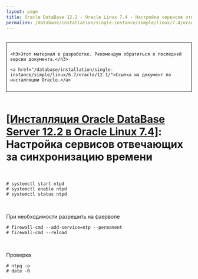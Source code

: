 ```yaml
---
layout: page
title: Oracle DataBase 12.2 - Oracle Linux 7.4 - Настройка сервисов отвечающих за синхронизацию времени
permalink: /database/installation/single-instance/simple/linux/7.4/oracle/12.2/setup-actual-time/
---
```


<br/>

<div style="padding:10px; border:thin solid black;">

	<h3>Этот материал в разработке. Рекомендую обратиться к последней версии документа.</h3>

    <a href="/database/installation/single-instance/simple/linux/6.7/oracle/12.1/">Ссылка на документ по инсталляции Oracle.</a>

</div>

<br/>


# <a href="/database/installation/single-instance/simple/linux/7.4/oracle/12.2/">[Инсталляция Oracle DataBase Server 12.2 в Oracle Linux 7.4]</a>: Настройка сервисов отвечающих за синхронизацию времени


<br/>

    # systemctl start ntpd
    # systemctl enable ntpd
    # systemctl status ntpd



<br/>

При необходимости разрешить на фаерволе

    # firewall-cmd --add-service=ntp --permanent
    # firewall-cmd --reload


<br/>

Проверка

    # ntpq -p
    # date -R
